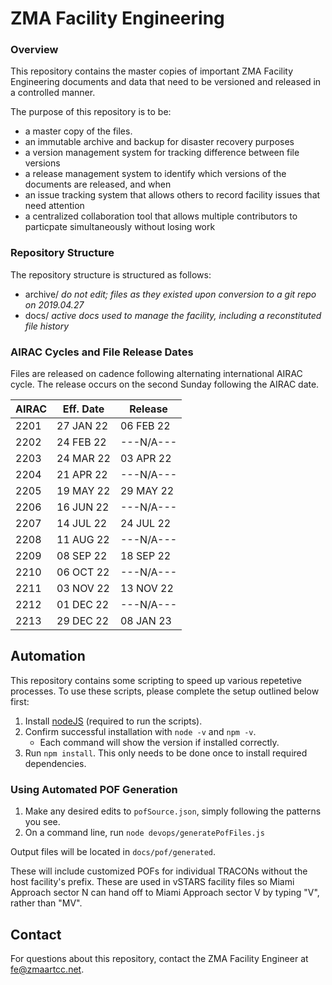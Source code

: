 # ZMA Facility Engineering

### Overview

This repository contains the master copies of important ZMA Facility Engineering documents and data that need to be versioned and released in a controlled manner. 

The purpose of this repository is to be:
* a master copy of the files.
* an immutable archive and backup for disaster recovery purposes 
* a version management system for tracking difference between file versions
* a release management system to identify which versions of the documents are released, and when
* an issue tracking system that allows others to record facility issues that need attention
* a centralized collaboration tool that allows multiple contributors to particpate simultaneously without losing work

### Repository Structure

The repository structure is structured as follows:

- archive/ *do not edit; files as they existed upon conversion to a git repo on 2019.04.27*</li>
- docs/ *active docs used to manage the facility, including a reconstituted file history*


### AIRAC Cycles and File Release Dates

Files are released on cadence following alternating international AIRAC cycle. The release occurs on the second Sunday following the AIRAC date.

| AIRAC| Eff. Date |  Release  |
|------|-----------|-----------|
| 2201 | 27 JAN 22 | 06 FEB 22 |
| 2202 | 24 FEB 22 | ---N/A--- |
| 2203 | 24 MAR 22 | 03 APR 22 |
| 2204 | 21 APR 22 | ---N/A--- |
| 2205 | 19 MAY 22 | 29 MAY 22 |
| 2206 | 16 JUN 22 | ---N/A--- |
| 2207 | 14 JUL 22 | 24 JUL 22 |
| 2208 | 11 AUG 22 | ---N/A--- |
| 2209 | 08 SEP 22 | 18 SEP 22 |
| 2210 | 06 OCT 22 | ---N/A--- |
| 2211 | 03 NOV 22 | 13 NOV 22 |
| 2212 | 01 DEC 22 | ---N/A--- |
| 2213 | 29 DEC 22 | 08 JAN 23 |

## Automation

This repository contains some scripting to speed up various repetetive processes. To use these scripts, please complete the setup outlined below first:

1. Install [nodeJS](https://nodejs.org/en/download/) (required to run the scripts).
1. Confirm successful installation with `node -v` and `npm -v`.
    - Each command will show the version if installed correctly.
1. Run `npm install`. This only needs to be done once to install required dependencies.

### Using Automated POF Generation

1. Make any desired edits to `pofSource.json`, simply following the patterns you see.
1. On a command line, run `node devops/generatePofFiles.js`

Output files will be located in `docs/pof/generated`.

These will include customized POFs for individual TRACONs without the host facility's prefix. These are used in vSTARS facility files so Miami Approach sector N can hand off to Miami Approach sector V by typing "V", rather than "MV".

## Contact

For questions about this repository, contact the ZMA Facility Engineer at fe@zmaartcc.net.
